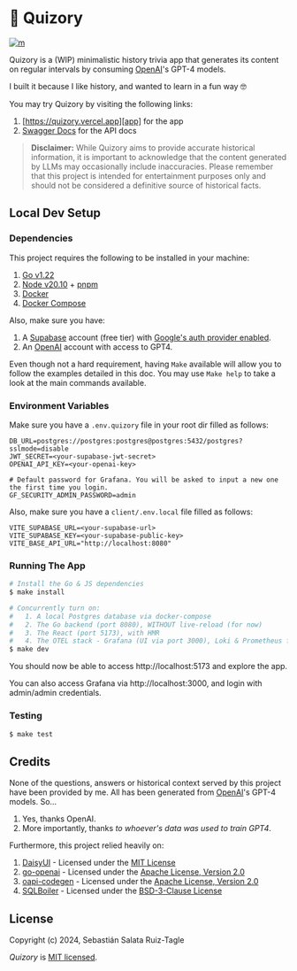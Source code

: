 # 📖 Quizory

[![m][bdg-mit]][mit]

Quizory is a (WIP) minimalistic history trivia app that generates its content on regular intervals
by consuming [OpenAI][openai]'s GPT-4 models.

I built it because I like history, and wanted to learn in a fun way 🤓

You may try Quizory by visiting the following links:

1. [https://quizory.vercel.app][app] for the app
2. [Swagger Docs][swagger-docs] for the API docs

> **Disclaimer:** While Quizory aims to provide accurate historical information, it is important to
> acknowledge that the content generated by LLMs may occasionally include inaccuracies. Please
> remember that this project is intended for entertainment purposes only and should not be
> considered a definitive source of historical facts.

## Local Dev Setup

### Dependencies

This project requires the following to be installed in your machine:

1. [Go v1.22][go]
2. [Node v20.10][nodejs] + [pnpm][pnpm]
3. [Docker][docker]
4. [Docker Compose][docker-compose]

Also, make sure you have:

1. A [Supabase][supabase] account (free tier) with [Google's auth provider enabled][supabase-google].
2. An [OpenAI][openai] account with access to GPT4.

Even though not a hard requirement, having `Make` available will allow you to follow the examples
detailed in this doc. You may use `Make help` to take a look at the main commands available.

### Environment Variables

Make sure you have a `.env.quizory` file in your root dir filled as follows:

```env
DB_URL=postgres://postgres:postgres@postgres:5432/postgres?sslmode=disable
JWT_SECRET=<your-supabase-jwt-secret>
OPENAI_API_KEY=<your-openai-key>

# Default password for Grafana. You will be asked to input a new one the first time you login.
GF_SECURITY_ADMIN_PASSWORD=admin
```

Also, make sure you have a `client/.env.local` file filled as follows:

```env
VITE_SUPABASE_URL=<your-supabase-url>
VITE_SUPABASE_KEY=<your-supabase-public-key>
VITE_BASE_API_URL="http://localhost:8080"
```

### Running The App

```sh
# Install the Go & JS dependencies
$ make install

# Concurrently turn on:
#   1. A local Postgres database via docker-compose
#   2. The Go backend (port 8080), WITHOUT live-reload (for now)
#   3. The React (port 5173), with HMR
#   4. The OTEL stack - Grafana (UI via port 3000), Loki & Prometheus for now
$ make dev
```

You should now be able to access http://localhost:5173 and explore the app.

You can also access Grafana via http://localhost:3000, and login with admin/admin credentials.

### Testing

```sh
$ make test
```

## Credits

None of the questions, answers or historical context served by this project have been provided by me.
All has been generated from [OpenAI][openai]'s GPT-4 models. So...

1. Yes, thanks OpenAI.
2. More importantly, thanks _to whoever's data was used to train GPT4_.

Furthermore, this project relied heavily on:

1. [DaisyUI][daisyui] - Licensed under the [MIT License][daisyui-license]
2. [go-openai][go-openai] - Licensed under the [Apache License, Version 2.0][go-openai-license]
3. [oapi-codegen][oapi-codegen] - Licensed under the [Apache License, Version 2.0][oapi-codegen-license]
4. [SQLBoiler][sqlboiler] - Licensed under the [BSD-3-Clause License][sqlboiler-license]

## License

Copyright (c) 2024, Sebastián Salata Ruiz-Tagle

_Quizory_ is [MIT licensed](./LICENSE).

[app]: https://quizory.vercel.app/
[bdg-mit]: https://img.shields.io/badge/License-MIT-blue.svg
[daisyui-license]: https://github.com/saadeghi/daisyui?tab=MIT-1-ov-file
[daisyui]: https://daisyui.com/
[docker-compose]: https://docs.docker.com/compose/
[docker]: https://www.docker.com/
[go-openai-license]: https://github.com/sashabaranov/go-openai?tab=Apache-2.0-1-ov-file
[go-openai]: https://github.com/sashabaranov/go-openai
[go]: https://golang.org/
[mit]: https://opensource.org/licenses/MIT
[nodejs]: https://nodejs.org/en
[oapi-codegen-license]: https://github.com/oapi-codegen/oapi-codegen?tab=Apache-2.0-1-ov-file
[oapi-codegen]: https://github.com/oapi-codegen/oapi-codegen
[openai]: https://openai.com/
[pnpm]: https://pnpm.io/
[sqlboiler-license]: https://github.com/volatiletech/sqlboiler?tab=BSD-3-Clause-1-ov-file
[sqlboiler]: https://github.com/volatiletech/sqlboiler
[supabase]: https://supabase.com/
[supabase-google]: https://supabase.com/docs/guides/auth/social-login/auth-google
[swagger-docs]: https://quizory-api.salatart.com/openapi/swagger/index.html
